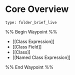 # Core Overview
 
```ccard
type: folder_brief_live
```
 
%% Begin Waypoint %%
- [[Class Expression]]
- [[Class Field]]
- [[Class]]
- [[Named Class Expression]]

%% End Waypoint %%